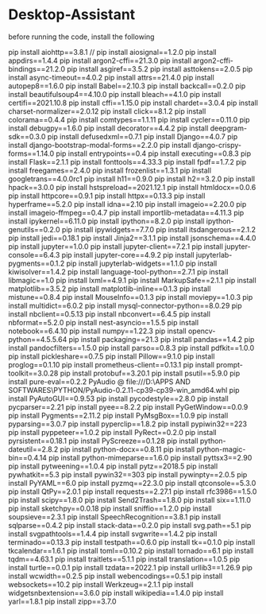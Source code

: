 # Desktop-Assistant

before running the code, install the following

pip install aiohttp==3.8.1 //
pip install aiosignal==1.2.0
pip install appdirs==1.4.4
pip install argon2-cffi==21.3.0
pip install argon2-cffi-bindings==21.2.0
pip install asgiref==3.5.2
pip install asttokens==2.0.5
pip install async-timeout==4.0.2
pip install attrs==21.4.0
pip install autopep8==1.6.0
pip install Babel==2.10.3
pip install backcall==0.2.0
pip install beautifulsoup4==4.10.0
pip install bleach==4.1.0
pip install certifi==2021.10.8
pip install cffi==1.15.0
pip install chardet==3.0.4
pip install charset-normalizer==2.0.12
pip install click==8.1.2
pip install colorama==0.4.4
pip install comtypes==1.1.11
pip install cycler==0.11.0
pip install debugpy==1.6.0
pip install decorator==4.4.2
pip install deepgram-sdk==0.3.0
pip install defusedxml==0.7.1
pip install Django==4.0.7
pip install django-bootstrap-modal-forms==2.2.0
pip install django-crispy-forms==1.14.0
pip install entrypoints==0.4
pip install executing==0.8.3
pip install Flask==2.1.1
pip install fonttools==4.33.3
pip install fpdf==1.7.2
pip install freegames==2.4.0
pip install frozenlist==1.3.1
pip install googletrans==4.0.0rc1
pip install h11==0.9.0
pip install h2==3.2.0
pip install hpack==3.0.0
pip install hstspreload==2021.12.1
pip install htmldocx==0.0.6
pip install httpcore==0.9.1
pip install httpx==0.13.3
pip install hyperframe==5.2.0
pip install idna==2.10
pip install imageio==2.20.0
pip install imageio-ffmpeg==0.4.7
pip install importlib-metadata==4.11.3
pip install ipykernel==6.11.0
pip install ipython==8.2.0
pip install ipython-genutils==0.2.0
pip install ipywidgets==7.7.0
pip install itsdangerous==2.1.2
pip install jedi==0.18.1
pip install Jinja2==3.1.1
pip install jsonschema==4.4.0
pip install jupyter==1.0.0
pip install jupyter-client==7.2.1
pip install jupyter-console==6.4.3
pip install jupyter-core==4.9.2
pip install jupyterlab-pygments==0.1.2
pip install jupyterlab-widgets==1.1.0
pip install kiwisolver==1.4.2
pip install language-tool-python==2.7.1
pip install libmagic==1.0
pip install lxml==4.9.1
pip install MarkupSafe==2.1.1
pip install matplotlib==3.5.2
pip install matplotlib-inline==0.1.3
pip install mistune==0.8.4
pip install MouseInfo==0.1.3
pip install moviepy==1.0.3
pip install multidict==6.0.2
pip install mysql-connector-python==8.0.29
pip install nbclient==0.5.13
pip install nbconvert==6.4.5
pip install nbformat==5.2.0
pip install nest-asyncio==1.5.5
pip install notebook==6.4.10
pip install numpy==1.22.3
pip install opencv-python==4.5.5.64
pip install packaging==21.3
pip install pandas==1.4.2
pip install pandocfilters==1.5.0
pip install parso==0.8.3
pip install pdfkit==1.0.0
pip install pickleshare==0.7.5
pip install Pillow==9.1.0
pip install proglog==0.1.10
pip install prometheus-client==0.13.1
pip install prompt-toolkit==3.0.28
pip install protobuf==3.20.1
pip install psutil==5.9.0
pip install pure-eval==0.2.2
PyAudio @ file:///D:\APPS AND SOFTWARES\PYTHON/PyAudio-0.2.11-cp39-cp39-win_amd64.whl
pip install PyAutoGUI==0.9.53
pip install pycodestyle==2.8.0
pip install pycparser==2.21
pip install pyee==8.2.2
pip install PyGetWindow==0.0.9
pip install Pygments==2.11.2
pip install PyMsgBox==1.0.9
pip install pyparsing==3.0.7
pip install pyperclip==1.8.2
pip install pypiwin32==223
pip install pyppeteer==1.0.2
pip install PyRect==0.2.0
pip install pyrsistent==0.18.1
pip install PyScreeze==0.1.28
pip install python-dateutil==2.8.2
pip install python-docx==0.8.11
pip install python-magic-bin==0.4.14
pip install python-mimeparse==1.6.0
pip install pyttsx3==2.90
pip install pytweening==1.0.4
pip install pytz==2018.5
pip install pywhatkit==5.3
pip install pywin32==303
pip install pywinpty==2.0.5
pip install PyYAML==6.0
pip install pyzmq==22.3.0
pip install qtconsole==5.3.0
pip install QtPy==2.0.1
pip install requests==2.27.1
pip install rfc3986==1.5.0
pip install scipy==1.8.0
pip install Send2Trash==1.8.0
pip install six==1.11.0
pip install sketchpy==0.0.18
pip install sniffio==1.2.0
pip install soupsieve==2.3.1
pip install SpeechRecognition==3.8.1
pip install sqlparse==0.4.2
pip install stack-data==0.2.0
pip install svg.path==5.1
pip install svgpathtools==1.4.4
pip install svgwrite==1.4.2
pip install terminado==0.13.3
pip install testpath==0.6.0
pip install tk==0.1.0
pip install tkcalendar==1.6.1
pip install toml==0.10.2
pip install tornado==6.1
pip install tqdm==4.63.1
pip install traitlets==5.1.1
pip install translation==1.0.5
pip install turtle==0.0.1
pip install tzdata==2022.1
pip install urllib3==1.26.9
pip install wcwidth==0.2.5
pip install webencodings==0.5.1
pip install websockets==10.2
pip install Werkzeug==2.1.1
pip install widgetsnbextension==3.6.0
pip install wikipedia==1.4.0
pip install yarl==1.8.1
pip install zipp==3.7.0
